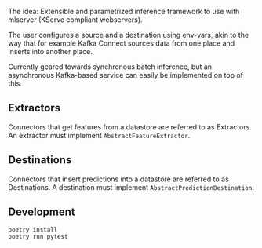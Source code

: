 The idea: Extensible and parametrized inference framework to use with mlserver (KServe compliant webservers).

The user configures a source and a destination using env-vars, akin to the way that for example
Kafka Connect sources data from one place and inserts into another place.

Currently geared towards synchronous batch inference, but an asynchronous Kafka-based service can
easily be implemented on top of this.

## Extractors

Connectors that get features from a datastore are referred to as Extractors. An extractor must implement `AbstractFeatureExtractor`.

## Destinations

Connectors that insert predictions into a datastore are referred to as Destinations. A destination must implement `AbstractPredictionDestination`.

## Development

```console
poetry install
poetry run pytest
```
